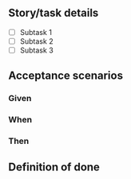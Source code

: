 <!--
You can delete all the explanatory comments when you're done. Or leave them if you're lazy.

Github/Zenhub tasks for all categories (optional, you can let the product owner/product manager do this too):
- Add to an epic (if applicable)
- Give complexity estimate
- Add the appropriate labels
- Assign to someone or label "help wanted"
-->

<!--
TEMPLATE FOR USER STORIES

In the title, use the form "As a [user type], I want to [purpose] so I can [reasons]".
-->

## Story/task details

<!-- Insert a description fleshing out the title here. -->

<!-- Use checkboxes for subtasks (finer grained than full issues) -->
- [ ] Subtask 1
- [ ] Subtask 2
- [ ] Subtask 3

## Acceptance scenarios <!-- Under what conditions is this story applicable? -->

### Given <!-- Things that should have happened before the feature comes into play -->

### When <!-- Specific events that trigger the feature -->

### Then <!-- What this feature will do -->

## Definition of done <!-- This feature will be ready to ship to the customer when... -->

<!--
TEMPLATE FOR BUG REPORTS

Be sure to include the following in a bug report:
- Explanation
  - When does this issue occur?
  - What is the actual expected behavior?
  - What do you think is causing it?
  - Is there any context that the reader should be aware of?
- Steps to reproduce
  - Boil down how to reproduce the issue into a few steps
- Severity
  - Trivial, minor, major, or blocker
  - Label "high priority" if show-stopping

## Explanation

## Steps to reproduce

## Severity
-->

<!-- If you're not creating any of the above (e.g. a question/design issue), you can ignore/delete the other sections. -->
